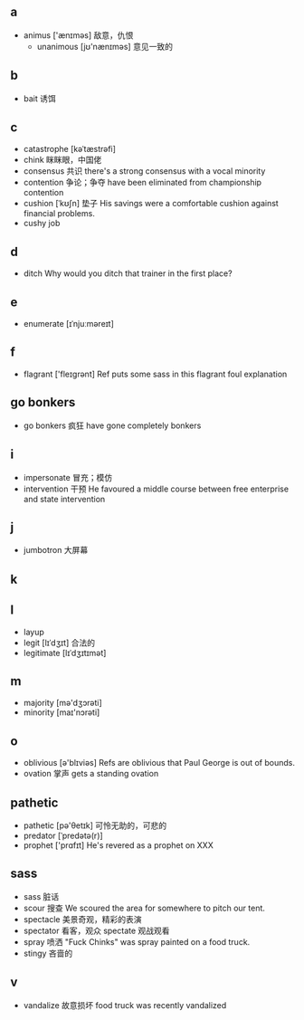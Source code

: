 ## a
+ animus ['ænɪməs] 敌意，仇恨
  + unanimous [jʊ'nænɪməs] 意见一致的

## b
+ bait 诱饵

## c
+ catastrophe [kəˈtæstrəfi]
+ chink 眯眯眼，中国佬
+ consensus 共识 there's a strong consensus with a vocal minority
+ contention 争论；争夺 have been eliminated from championship contention
+ cushion  [ˈkʊʃn] 垫子 His savings were a comfortable cushion against financial problems.
+ cushy job

## d
+ ditch  Why would you ditch that trainer in the first place?

## e
+ enumerate [ɪˈnjuːməreɪt]

## f
+ flagrant ['fleɪɡrənt] Ref puts some sass in this flagrant foul explanation

## go bonkers
+ go bonkers 疯狂 have gone completely bonkers

## i
+ impersonate 冒充；模仿
+ intervention 干预 He favoured a middle course between free enterprise and state intervention

## j
+ jumbotron 大屏幕

## k

## l
+ layup
+ legit [lɪˈdʒɪt]  合法的
+ legitimate [lɪˈdʒɪtɪmət] 

## m
+ majority [mə'dʒɔrəti]
+ minority [maɪ'nɔrəti]

## o
+ oblivious [ə'blɪviəs] Refs are oblivious that Paul George is out of bounds.
+ ovation 掌声  gets a standing ovation

## pathetic
+ pathetic [pə'θetɪk]  可怜无助的，可悲的
+ predator [ˈpredətə(r)] 
+ prophet ['prɑfɪt] He's revered as a prophet on XXX


## sass
+ sass 脏话
+ scour 搜查 We scoured the area for somewhere to pitch our tent.
+ spectacle 美景奇观，精彩的表演
+ spectator 看客，观众  spectate 观战观看
+ spray 喷洒 "Fuck Chinks" was spray painted on a food truck.
+ stingy 吝啬的

## v
+ vandalize 故意损坏 food truck was recently vandalized